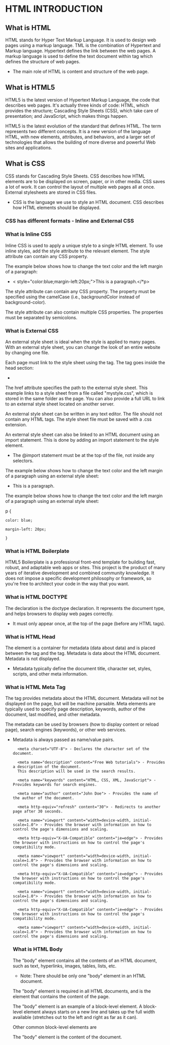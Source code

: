 # HTML INTRODUCTION

## What is HTML

HTML stands for Hyper Text Markup Language. It is used to design web pages using a markup language. 
TML is the combination of Hypertext and Markup language. Hypertext defines the link between the web pages. 
A markup language is used to define the text document within tag which defines the structure of web pages.

* The main role of HTML is content and structure of the web page. 


## What is HTML5

HTML5 is the latest version of Hypertext Markup Language, the code that describes web pages. 
It's actually three kinds of code: HTML, which provides the structure; Cascading Style Sheets (CSS), which take care of presentation; and JavaScript, which makes things happen.

HTML5 is the latest evolution of the standard that defines HTML. The term represents two different concepts. 
It is a new version of the language HTML, with new elements, attributes, and behaviors, and a larger set of technologies that allows the building of more diverse and powerful Web sites and applications. 

    
## What is CSS

CSS stands for Cascading Style Sheets. CSS describes how HTML elements are to be displayed on screen, paper, or in other media. 
CSS saves a lot of work. It can control the layout of multiple web pages all at once. External stylesheets are stored in CSS files.

* CSS is the language we use to style an HTML document. CSS describes how HTML elements should be displayed.
    
    
### CSS has different formats - Inline and External CSS

### What is Inline CSS

Inline CSS is used to apply a unique style to a single HTML element. 
To use inline styles, add the style attribute to the relevant element. The style attribute can contain any CSS property.

The example below shows how to change the text color and the left margin of a paragraph:

* < style="color:blue;margin-left:20px;">This is a paragraph.</*p>

The style attribute can contain any CSS property. The property must be specified using the camelCase (i.e., backgroundColor instead of background-color).

The style attribute can also contain multiple CSS properties. The properties must be separated by semicolons.



### What is External CSS

An external style sheet is ideal when the style is applied to many pages. With an external style sheet, you can change the look of an entire website by changing one file.

Each page must link to the style sheet using the <link> tag. The <link> tag goes inside the head section:

* <link rel="stylesheet" type="text/css" href="mystyle.css">

The href attribute specifies the path to the external style sheet. This example links to a style sheet from a file called "mystyle.css", which is stored in the same folder as the page. 
You can also provide a full URL to link to an external style sheet located on another server.

An external style sheet can be written in any text editor. The file should not contain any HTML tags. The style sheet file must be saved with a .css extension.

An external style sheet can also be linked to an HTML document using an import statement. This is done by adding an import statement to the style element.
       
          
<style>
@import url("mystyle.css");
</style>
        
* The @import statement must be at the top of the file, not inside any selectors.

The example below shows how to change the text color and the left margin of a paragraph using an external style sheet:


* <p>This is a paragraph.</p>

The example below shows how to change the text color and the left margin of a paragraph using an external style sheet:

p {

    color: blue;

    margin-left: 20px;

    }


### What is HTML Boilerplate

HTML5 Boilerplate is a professional front-end template for building fast, robust, and adaptable web apps or sites. 
This project is the product of many years of iterative development and combined community knowledge. 
It does not impose a specific development philosophy or framework, so you're free to architect your code in the way that you want.
    
    
### What is HTML DOCTYPE

The <!DOCTYPE html> declaration is the doctype declaration. It represents the document type, and helps browsers to display web pages correctly. 
* It must only appear once, at the top of the page (before any HTML tags).
    

### What is HTML Head

The <head> element is a container for metadata (data about data) and is placed between the <html> tag and the <body> tag. 
Metadata is data about the HTML document. Metadata is not displayed.

* Metadata typically define the document title, character set, styles, scripts, and other meta information.
    

### What is HTML Meta Tag

The <meta> tag provides metadata about the HTML document. Metadata will not be displayed on the page, but will be machine parsable. 
Meta elements are typically used to specify page description, keywords, author of the document, last modified, and other metadata.

The metadata can be used by browsers (how to display content or reload page), search engines (keywords), or other web services.

- Metadata is always passed as name/value pairs.

        <meta charset="UTF-8"> - Declares the character set of the document.

        <meta name="description" content="Free Web tutorials"> - Provides a description of the document. 
        This description will be used in the search results.

        <meta name="keywords" content="HTML, CSS, XML, JavaScript"> - Provides keywords for search engines.

        <meta name="author" content="John Doe"> - Provides the name of the author of the document.

        <meta http-equiv="refresh" content="30"> - Redirects to another page after 30 seconds.

        <meta name="viewport" content="width=device-width, initial-scale=1.0"> - Provides the browser with information on how to control the page's dimensions and scaling.

        <meta http-equiv="X-UA-Compatible" content="ie=edge"> - Provides the browser with instructions on how to control the page's compatibility mode.

        <meta name="viewport" content="width=device-width, initial-scale=1.0"> - Provides the browser with information on how to control the page's dimensions and scaling.

        <meta http-equiv="X-UA-Compatible" content="ie=edge"> - Provides the browser with instructions on how to control the page's compatibility mode.

        <meta name="viewport" content="width=device-width, initial-scale=1.0"> - Provides the browser with information on how to control the page's dimensions and scaling.

        <meta http-equiv="X-UA-Compatible" content="ie=edge"> - Provides the browser with instructions on how to control the page's compatibility mode.

        <meta name="viewport" content="width=device-width, initial-scale=1.0"> - Provides the browser with information on how to control the page's dimensions and scaling.

       

    ### What is HTML Body

    The "body" element contains all the contents of an HTML document, such as text, hyperlinks, images, tables, lists, etc.

    * Note: There should be only one "body" element in an HTML document.

    The "body" element is required in all HTML documents, and is the element that contains the content of the page.

    The "body" element is an example of a block-level element. A block-level element always starts on a new line and takes up the full width available (stretches out to the left and right as far as it can).

    Other common block-level elements are 
    <p></p> <div></div>

    The "body" element is the content of the document.

        

    
